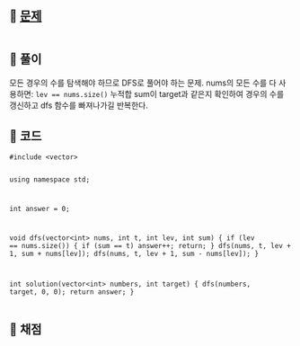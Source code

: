 <h2 id="🌽-문제">🌽 <a href="https://school.programmers.co.kr/learn/courses/30/lessons/43165">문제</a></h2>
<p><img alt="" src="https://velog.velcdn.com/images/coolgamja_/post/9e6fcedb-628d-4d2f-9659-2ccac53331e2/image.png" /></p>
<h2 id="🥔-풀이">🥔 풀이</h2>
<p>모든 경우의 수를 탐색해야 하므로 DFS로 풀어야 하는 문제.
nums의 모든 수를 다 사용하면: <code>lev == nums.size()</code>
누적합 sum이 target과 같은지 확인하여
경우의 수를 갱신하고 dfs 함수를 빠져나가길 반복한다.</p>
<h2 id="🥬-코드">🥬 코드</h2>
<pre><code class="language-cpp">#include &lt;vector&gt;

using namespace std;

int answer = 0;

void dfs(vector&lt;int&gt; nums, int t, int lev, int sum) {
    if (lev == nums.size()) {
        if (sum == t) answer++;
        return;
    }
    dfs(nums, t, lev + 1, sum + nums[lev]);
    dfs(nums, t, lev + 1, sum - nums[lev]);
}

int solution(vector&lt;int&gt; numbers, int target) {
    dfs(numbers, target, 0, 0);
    return answer;
}</code></pre>
<h2 id="🥜-채점">🥜 채점</h2>
<p><img alt="" src="https://velog.velcdn.com/images/coolgamja_/post/90184617-32ad-4a29-968c-04b51959ddf7/image.png" /></p>
